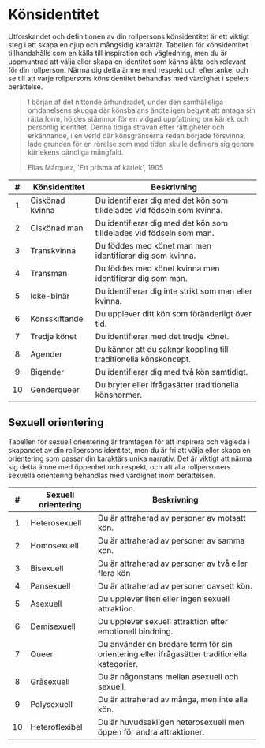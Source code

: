 # Könsidentitet

Utforskandet och definitionen av din rollpersons könsidentitet är ett viktigt steg i att skapa en djup och mångsidig karaktär. Tabellen för könsidentitet tillhandahålls som en källa till inspiration och vägledning, men du är uppmuntrad att välja eller skapa en identitet som känns äkta och relevant för din rollperson. Närma dig detta ämne med respekt och eftertanke, och se till att varje rollpersons könsidentitet behandlas med värdighet i spelets berättelse.

> I början af det nittonde århundradet, under den samhälleliga omdanelsens skugga där könsbalans ändteligen begynt att antaga sin rätta form, höjdes stämmor för en vidgad uppfattning om kärlek och personlig identitet. Denna tidiga strävan efter rättigheter och erkännande, i en verld där könsgränserna redan började försvinna, lade grunden för en rörelse som med tiden skulle definiera sig genom kärlekens oändliga mångfald.
>
> Elias Márquez, 'Ett prisma af kärlek', 1905


| **#**   | **Könsidentitet**            | **Beskrivning**                             |
|:-------:|------------------------------|---------------------------------------------|
| 1       | Ciskönad kvinna              | Du identifierar dig med det kön som tilldelades vid födseln som kvinna. |
| 2       | Ciskönad man                 | Du identifierar dig med det kön som tilldelades vid födseln som man. |
| 3       | Transkvinna                  | Du föddes med könet man men identifierar dig som kvinna. |
| 4       | Transman                     | Du föddes med könet kvinna men identifierar dig som man. |
| 5       | Icke-binär                   | Du identifierar dig inte strikt som man eller kvinna. |
| 6       | Könsskiftande                | Du upplever ditt kön som föränderligt över tid. |
| 7       | Tredje könet                 | Du identifierar med det tredje könet. |
| 8       | Agender                      | Du känner att du saknar koppling till traditionella könskoncept. |
| 9       | Bigender                     | Du identifierar dig med två kön samtidigt. |
| 10      | Genderqueer                  | Du bryter eller ifrågasätter traditionella könsnormer. |

## Sexuell orientering

Tabellen för sexuell orientering är framtagen för att inspirera och vägleda i skapandet av din rollpersons identitet, men du är fri att välja eller skapa en orientering som passar din karaktärs unika narrativ. Det är viktigt att närma sig detta ämne med öppenhet och respekt, och att alla rollpersoners sexuella orientering behandlas med värdighet inom berättelsen.

| **#**   | **Sexuell orientering** | **Beskrivning**                          |
|:-------:|-------------------------|------------------------------------------|
| 1       | Heterosexuell           | Du är attraherad av personer av motsatt kön.   |
| 2       | Homosexuell             | Du är attraherad av personer av samma kön.     |
| 3       | Bisexuell               | Du är attraherad av personer av två eller flera kön     |
| 4       | Pansexuell              | Du är attraherad av personer oavsett kön.      |
| 5       | Asexuell                | Du upplever liten eller ingen sexuell attraktion. |
| 6       | Demisexuell             | Du upplever sexuell attraktion efter emotionell bindning. |
| 7       | Queer                   | Du använder en bredare term för sin orientering eller ifrågasätter traditionella kategorier. |
| 8       | Gråsexuell              | Du är någonstans mellan asexuell och sexuell.  |
| 9       | Polysexuell             | Du är attraherad av många, men inte alla kön.  |
| 10      | Heteroflexibel          | Du är huvudsakligen heterosexuell men öppen för andra attraktioner. |
